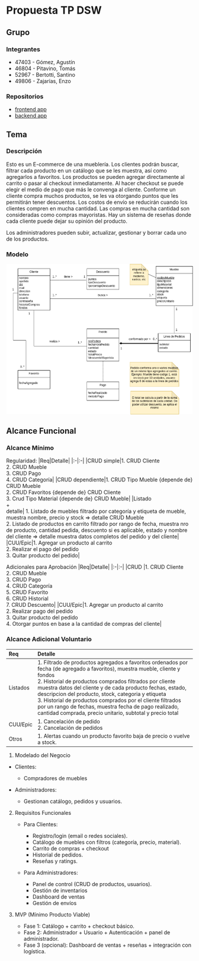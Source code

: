 # Propuesta TP DSW

## Grupo

### Integrantes

- 47403 - Gómez, Agustín
- 46804 - Pitavino, Tomás
- 52967 - Bertotti, Santino
- 49806 - Zajarías, Enzo

### Repositorios

- [frontend app](https://github.com/lordagustin22/ECommerce-dsw-frontend)
- [backend app](https://github.com/lordagustin22/ECommerce-dsw-backend)

## Tema

### Descripción

Esto es un E-commerce de una mueblería. Los clientes podrán buscar, filtrar cada producto en un catálogo que se les muestra, así como agregarlos a favoritos. Los productos se pueden agregar directamente al carrito o pasar al checkout inmediatamente. Al hacer checkout se puede elegir el medio de pago que más le convenga al cliente. Conforme un cliente compra muchos productos, se les va otorgando puntos que les permitirán tener descuentos. Los costos de envío se reducirán cuando los clientes compren en mucha cantidad. Las compras en mucha cantidad son consideradas como compras mayoristas. Hay un sistema de reseñas donde cada cliente puede dejar su opinión del producto.

Los administradores pueden subir, actualizar, gestionar y borrar cada uno de los productos.

### Modelo

![imagen del modelo](./Modelo-Dominio-Muebleria.png)

## Alcance Funcional

### Alcance Mínimo

Regularidad:
|Req|Detalle|
|:-|:-|
|CRUD simple|1. CRUD Cliente<br>2. CRUD Mueble<br>3. CRUD Pago<br>4. CRUD Categoría|
|CRUD dependiente|1. CRUD Tipo Mueble {depende de} CRUD Mueble<br>2. CRUD Favoritos {depende de} CRUD Cliente<br> 3. Crud Tipo Material {depende de} CRUD Mueble|
|Listado<br>+<br>detalle| 1. Listado de muebles filtrado por categoría y etiqueta de mueble, muestra nombre, precio y stock => detalle CRUD Mueble<br> 2. Listado de productos en carrito filtrado por rango de fecha, muestra nro de producto, cantidad pedida, descuento si es aplicable, estado y nombre del cliente => detalle muestra datos completos del pedido y del cliente|
|CUU/Epic|1. Agregar un producto al carrito <br>2. Realizar el pago del pedido <br> 3. Quitar producto del pedido|

Adicionales para Aprobación
|Req|Detalle|
|:-|:-|
|CRUD |1. CRUD Cliente<br>2. CRUD Mueble<br>3. CRUD Pago<br>4. CRUD Categoría<br>5. CRUD Favorito<br>6. CRUD Historial<br>7. CRUD Descuento|
|CUU/Epic|1. Agregar un producto al carrito <br>2. Realizar pago del pedido<br> 3. Quitar producto del pedido<br> 4. Otorgar puntos en base a la cantidad de compras del cliente|

### Alcance Adicional Voluntario

| Req      | Detalle                                                                                                                                                                                                                                                                                                                                                                                                                                                                                              |
| :------- | :--------------------------------------------------------------------------------------------------------------------------------------------------------------------------------------------------------------------------------------------------------------------------------------------------------------------------------------------------------------------------------------------------------------------------------------------------------------------------------------------------- |
| Listados | 1. Filtrado de productos agregados a favoritos ordenados por fecha (de agregado a favoritos), muestra mueble, cliente y fondos <br>2. Historial de productos comprados filtrados por cliente muestra datos del cliente y de cada producto fechas, estado, descripcion del producto, stock, categoria y etiqueta<br>3. Historial de productos comprados por el cliente filtrados por un rango de fechas, muestra fecha de pago realizado, cantidad comprada, precio unitario, subtotal y precio total |
| CUU/Epic | 1. Cancelación de pedido<br>2. Cancelación de pedidos                                                                                                                                                                                                                                                                                                                                                                                                                                                |
| Otros    | 1. Alertas cuando un producto favorito baja de precio o vuelve a stock.                                                                                                                                                                                                                                                                                                                                                                                                                              |

1. Modelado del Negocio

- Clientes:

  - Compradores de muebles

- Administradores:

  - Gestionan catálogo, pedidos y usuarios.

2. Requisitos Funcionales

   - Para Clientes:

     - Registro/login (email o redes sociales).
     - Catálogo de muebles con filtros (categoría, precio, material).
     - Carrito de compras + checkout
     - Historial de pedidos.
     - Reseñas y ratings.

   - Para Administradores:

     - Panel de control (CRUD de productos, usuarios).
     - Gestión de inventarios
     - Dashboard de ventas
     - Gestión de envíos

3. MVP (Mínimo Producto Viable)

   - Fase 1: Catálogo + carrito + checkout básico.
   - Fase 2: Administrador + Usuario + Autenticación + panel de administrador.
   - Fase 3 (opcional): Dashboard de ventas + reseñas + integración con logística.
